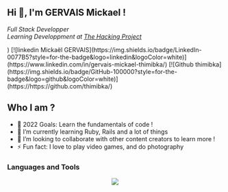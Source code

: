 ## Hi 👋, I'm GERVAIS Mickael !
<p><em>Full Stack Developper</br>Learning Developpment at <a href="https://www.thehackingproject.org/parcours">The Hacking Project</a>
</em></p>
) 
[![linkedin Mickaël GERVAIS](https://img.shields.io/badge/LinkedIn-0077B5?style=for-the-badge&logo=linkedin&logoColor=white)](https://www.linkedin.com/in/gervais-mickael-thimibka/) 
[![Github thimibka](https://img.shields.io/badge/GitHub-100000?style=for-the-badge&logo=github&logoColor=white)](https://https://github.com/thimibka/)

## Who I am ?

- 🥅 2022 Goals: Learn the fundamentals of code !
- 🌱 I’m currently learning Ruby, Rails and a lot of things
- 👯 I’m looking to collaborate with other content creators to learn more !
- ⚡ Fun fact: I love to play video games, and do photography

### Languages and Tools

<p align="center">
  <a href="https://skillicons.dev">
    <img src="https://skillicons.dev/icons?i=git,github,vim,lua,neovim,ruby,rails,html,css,bootstrap,stackoverflow,ps,ae,pr" />
  </a>
</p>
